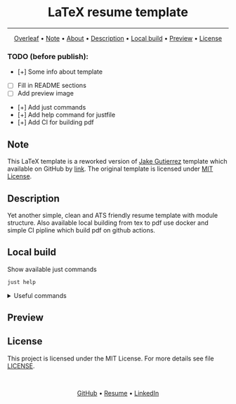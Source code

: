 <h1 align="center">
  LaTeX resume template
</h1>

<hr>

<p align="center">
  <a href="#">Overleaf</a> •
  <a href="#note">Note</a> •
  <a href="#about">About</a> •
  <a href="#description">Description</a> •
  <a href="#local-build">Local build</a> •
  <a href="#preview">Preview</a> •
  <a href="#license">License</a>
</p>

### TODO (before publish):

- [+] Some info about template
- [ ] Fill in README sections
- [ ] Add preview image
- [+] Add just commands
- [+] Add help command for justfile
- [+] Add CI for building pdf


## Note
This LaTeX template is a reworked version of [Jake Gutierrez](https://github.com/jakegut) 
template which available on GitHub by [link](https://github.com/jakegut/resume).
The original template is licensed under [MIT License](https://github.com/jakegut/resume/blob/master/LICENSE).

## Description
Yet another simple, clean and ATS friendly resume template with module structure.
Also available local building from tex to pdf use docker 
and simple CI pipline which build pdf on github actions.

## Local build
Show available just commands
```bash
just help
```

<details>
<summary>Useful commands</summary>

Build images
```bash
just build
```

Convert .tex to pdf
```bash
just run
```

Formatting .tex files and build pdf
```bash
just run-format
```

Remove all .bak files
```bash
just remove-bak
```

Run LaTeX linter
```bash
just run-linter
```
</details>


## Preview

## License
This project is licensed under the MIT License. For more details see file [LICENSE](./LICENSE).

<br>
<p align="center">
  <a href="https://github.com/mrKazzila">GitHub</a> •
  <a href="https://mrkazzila.github.io/resume/">Resume</a> •
  <a href="https://www.linkedin.com/in/i-kazakov/">LinkedIn</a>
</p>
